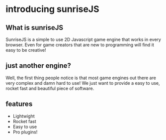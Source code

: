 introducing sunriseJS
=======


What is sunriseJS
---------
SunriseJS is a simple to use 2D Javascript game engine that works in every browser. Even for game creators that are new to programming will find it easy to be creative! 

just another engine?
---------
Well, the first thing people notice is that most game engines out there are very complex and damn hard to use! We just want to provide a easy to use, rocket fast and beautiful piece of software.

features
---------

* Lightwight
* Rocket fast
* Easy to use
* Pro plugins!